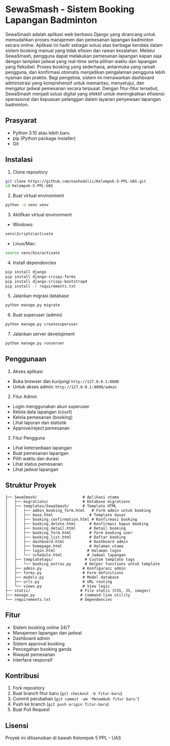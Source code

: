 # SewaSmash - Sistem Booking Lapangan Badminton

SewaSmash adalah aplikasi web berbasis Django yang dirancang untuk memudahkan proses manajemen dan pemesanan lapangan badminton secara online. Aplikasi ini hadir sebagai solusi atas berbagai kendala dalam sistem booking manual yang tidak efisien dan rawan kesalahan. Melalui SewaSmash, pengguna dapat melakukan pemesanan lapangan kapan saja dengan tampilan jadwal yang real-time serta pilihan waktu dan lapangan yang fleksibel. Proses booking yang sederhana, antarmuka yang ramah pengguna, dan konfirmasi otomatis menjadikan pengalaman pengguna lebih nyaman dan praktis. Bagi pengelola, sistem ini menawarkan dashboard administrasi yang komprehensif untuk memantau, menyetujui, dan mengatur jadwal pemesanan secara terpusat. Dengan fitur-fitur tersebut, SewaSmash menjadi solusi digital yang efektif untuk meningkatkan efisiensi operasional dan kepuasan pelanggan dalam layanan penyewaan lapangan badminton.

## Prasyarat

- Python 3.10 atau lebih baru
- pip (Python package installer)
- Git

## Instalasi

1. Clone repository
```bash
git clone https://github.com/nashedalii/Kelompok-5-PPL-UAS.git
cd Kelompok-5-PPL-UAS
```

2. Buat virtual environment
```bash
python -m venv venv
```

3. Aktifkan virtual environment
- Windows:
```bash
venv\Scripts\activate
```
- Linux/Mac:
```bash
source venv/bin/activate
```

4. Install dependencies
```bash
pip install django
pip install django-crispy-forms
pip install django-crispy-bootstrap4
pip install -r requirements.txt
```

5. Jalankan migrasi database
```bash
python manage.py migrate
```

6. Buat superuser (admin)
```bash
python manage.py createsuperuser
```

7. Jalankan server development
```bash
python manage.py runserver
```

## Penggunaan

1. Akses aplikasi
- Buka browser dan kunjungi `http://127.0.0.1:8000`
- Untuk akses admin: `http://127.0.0.1:8000/admin`

2. Fitur Admin
- Login menggunakan akun superuser
- Kelola data lapangan (court)
- Kelola pemesanan (booking)
- Lihat laporan dan statistik
- Approve/reject pemesanan

3. Fitur Pengguna
- Lihat ketersediaan lapangan
- Buat pemesanan lapangan
- Pilih waktu dan durasi
- Lihat status pemesanan
- Lihat jadwal lapangan

## Struktur Proyek

```
├── SewaSmash/                    # Aplikasi utama
│   ├── migrations/               # Database migrations
│   ├── templates/SewaSmash/      # Template HTML
│   │   ├── admin_booking_form.html   # Form admin untuk booking
│   │   ├── base.html                # Template dasar
│   │   ├── booking_confirmation.html # Konfirmasi booking
│   │   ├── booking_delete.html      # Konfirmasi hapus booking
│   │   ├── booking_detail.html      # Detail booking
│   │   ├── booking_form.html        # Form booking user
│   │   ├── booking_list.html        # Daftar booking
│   │   ├── dashboard.html           # Dashboard admin
│   │   ├── homepage.html            # Halaman utama
│   │   ├── login.html              # Halaman login
│   │   └── schedule.html           # Jadwal lapangan
│   ├── templatetags/              # Custom template tags
│   │   └── booking_extras.py      # Helper functions untuk template
│   ├── admin.py                  # Konfigurasi admin
│   ├── forms.py                  # Form definitions
│   ├── models.py                 # Model database
│   ├── urls.py                   # URL routing
│   └── views.py                  # View logic
├── static/                      # File statis (CSS, JS, images)
├── manage.py                    # Command-line utility
└── requirements.txt             # Dependencies
```

## Fitur

- Sistem booking online 24/7
- Manajemen lapangan dan jadwal
- Dashboard admin
- Sistem approval booking
- Pencegahan booking ganda
- Riwayat pemesanan
- Interface responsif

## Kontribusi

1. Fork repository
2. Buat branch fitur baru (`git checkout -b fitur-baru`)
3. Commit perubahan (`git commit -am 'Menambah fitur baru'`)
4. Push ke branch (`git push origin fitur-baru`)
5. Buat Pull Request

## Lisensi

Proyek ini dilisensikan di bawah Kelompok 5 PPL - UAS 
